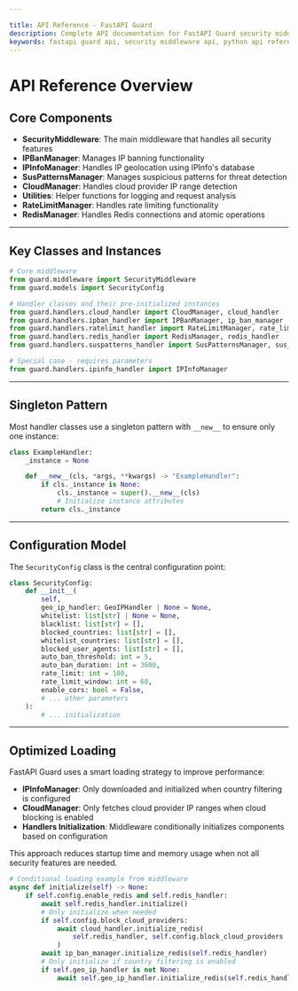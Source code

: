 ```yaml
---

title: API Reference - FastAPI Guard
description: Complete API documentation for FastAPI Guard security middleware and its components
keywords: fastapi guard api, security middleware api, python api reference
---
```


API Reference Overview
======================

Core Components
---------------

- **SecurityMiddleware**: The main middleware that handles all security features
- **IPBanManager**: Manages IP banning functionality
- **IPInfoManager**: Handles IP geolocation using IPInfo's database
- **SusPatternsManager**: Manages suspicious patterns for threat detection
- **CloudManager**: Handles cloud provider IP range detection
- **Utilities**: Helper functions for logging and request analysis
- **RateLimitManager**: Handles rate limiting functionality
- **RedisManager**: Handles Redis connections and atomic operations

___

Key Classes and Instances
-------------------------

```python
# Core middleware
from guard.middleware import SecurityMiddleware
from guard.models import SecurityConfig

# Handler classes and their pre-initialized instances
from guard.handlers.cloud_handler import CloudManager, cloud_handler
from guard.handlers.ipban_handler import IPBanManager, ip_ban_manager
from guard.handlers.ratelimit_handler import RateLimitManager, rate_limit_handler
from guard.handlers.redis_handler import RedisManager, redis_handler
from guard.handlers.suspatterns_handler import SusPatternsManager, sus_patterns_handler

# Special case - requires parameters
from guard.handlers.ipinfo_handler import IPInfoManager
```

___

Singleton Pattern
-----------------

Most handler classes use a singleton pattern with `__new__` to ensure only one instance:

```python
class ExampleHandler:
    _instance = None

    def __new__(cls, *args, **kwargs) -> "ExampleHandler":
        if cls._instance is None:
            cls._instance = super().__new__(cls)
            # Initialize instance attributes
        return cls._instance
```

___

Configuration Model
-------------------

The `SecurityConfig` class is the central configuration point:

```python
class SecurityConfig:
    def __init__(
        self,
        geo_ip_handler: GeoIPHandler | None = None,
        whitelist: list[str] | None = None,
        blacklist: list[str] = [],
        blocked_countries: list[str] = [],
        whitelist_countries: list[str] = [],
        blocked_user_agents: list[str] = [],
        auto_ban_threshold: int = 5,
        auto_ban_duration: int = 3600,
        rate_limit: int = 100,
        rate_limit_window: int = 60,
        enable_cors: bool = False,
        # ... other parameters
    ):
        # ... initialization
```

___

Optimized Loading
-----------------

FastAPI Guard uses a smart loading strategy to improve performance:

- **IPInfoManager**: Only downloaded and initialized when country filtering is configured
- **CloudManager**: Only fetches cloud provider IP ranges when cloud blocking is enabled
- **Handlers Initialization**: Middleware conditionally initializes components based on configuration

This approach reduces startup time and memory usage when not all security features are needed.

```python
# Conditional loading example from middleware
async def initialize(self) -> None:
    if self.config.enable_redis and self.redis_handler:
        await self.redis_handler.initialize()
        # Only initialize when needed
        if self.config.block_cloud_providers:
            await cloud_handler.initialize_redis(
                self.redis_handler, self.config.block_cloud_providers
            )
        await ip_ban_manager.initialize_redis(self.redis_handler)
        # Only initialize if country filtering is enabled
        if self.geo_ip_handler is not None:
            await self.geo_ip_handler.initialize_redis(self.redis_handler)
```
